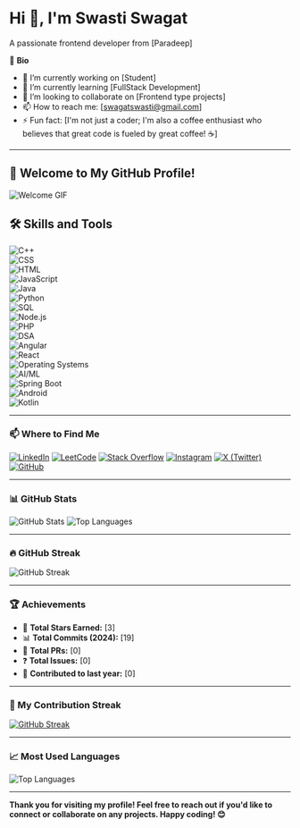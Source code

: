 # Hi 👋, I'm Swasti Swagat
A passionate frontend developer from [Paradeep]

🌟 **Bio**
- 🔭 I’m currently working on [Student]
- 🌱 I’m currently learning [FullStack Development]
- 👯 I’m looking to collaborate on [Frontend type projects]
- 📫 How to reach me: [swagatswasti@gmail.com]
- ⚡ Fun fact: [I'm not just a coder; I'm also a coffee enthusiast who believes that great code is fueled by great coffee! ☕]

---

## 🎉 Welcome to My GitHub Profile!  

![Welcome GIF](./assets/welcome.gif)


## 🛠️ Skills and Tools

![C++](https://img.shields.io/badge/C++-00599C?style=for-the-badge&logo=c%2B%2B&logoColor=white)  
![CSS](https://img.shields.io/badge/CSS-239120?style=for-the-badge&logo=css3&logoColor=white)  
![HTML](https://img.shields.io/badge/HTML-E34F26?style=for-the-badge&logo=html5&logoColor=white)  
![JavaScript](https://img.shields.io/badge/JavaScript-F7DF1E?style=for-the-badge&logo=javascript&logoColor=black)  
![Java](https://img.shields.io/badge/Java-007396?style=for-the-badge&logo=java&logoColor=white)  
![Python](https://img.shields.io/badge/Python-3776AB?style=for-the-badge&logo=python&logoColor=white)  
![SQL](https://img.shields.io/badge/SQL-003B57?style=for-the-badge&logo=sqlite&logoColor=white)  
![Node.js](https://img.shields.io/badge/Node.js-339933?style=for-the-badge&logo=nodedotjs&logoColor=white)  
![PHP](https://img.shields.io/badge/PHP-777BB4?style=for-the-badge&logo=php&logoColor=white)  
![DSA](https://img.shields.io/badge/DSA-Algorithmic-3366CC?style=for-the-badge&logo=codeforces&logoColor=white)  
![Angular](https://img.shields.io/badge/Angular-DD0031?style=for-the-badge&logo=angular&logoColor=white)  
![React](https://img.shields.io/badge/React-61DAFB?style=for-the-badge&logo=react&logoColor=black)  
![Operating Systems](https://img.shields.io/badge/OS-Kernel-0078D6?style=for-the-badge&logo=linux&logoColor=white)  
![AI/ML](https://img.shields.io/badge/AI%2FML-Machine%20Learning-FF6F00?style=for-the-badge&logo=tensorflow&logoColor=white)  
![Spring Boot](https://img.shields.io/badge/Spring%20Boot-6DB33F?style=for-the-badge&logo=spring&logoColor=white)  
![Android](https://img.shields.io/badge/Android-3DDC84?style=for-the-badge&logo=android&logoColor=white)  
![Kotlin](https://img.shields.io/badge/Kotlin-0095D5?style=for-the-badge&logo=kotlin&logoColor=white)  


---

### 📫 Where to Find Me
[![LinkedIn](https://img.shields.io/badge/LinkedIn-blue?style=for-the-badge&logo=linkedin)](https://www.linkedin.com/in/swasti-swagat-492018270/)
[![LeetCode](https://img.shields.io/badge/LeetCode-FFA116?style=for-the-badge&logo=leetcode&logoColor=white)](https://leetcode.com/explore/my)
[![Stack Overflow](https://img.shields.io/badge/Stack%20Overflow-orange?style=for-the-badge&logo=stackoverflow)](https://stackoverflow.com/users/edit/28321459)
[![Instagram](https://img.shields.io/badge/Instagram-E4405F?style=for-the-badge&logo=instagram&logoColor=white)](https://www.instagram.com/swasti_swagat/)
[![X (Twitter)](https://img.shields.io/badge/X-1DA1F2?style=for-the-badge&logo=twitter&logoColor=white)](https://x.com/swagat_swasti)
[![GitHub](https://img.shields.io/badge/GitHub-black?style=for-the-badge&logo=github)](https://github.com/swastiswagat)

---

### 📊 GitHub Stats
![GitHub Stats](https://github-readme-stats.vercel.app/api?username=swastiswagat&show_icons=true&theme=default)
![Top Languages](https://github-readme-stats.vercel.app/api/top-langs/?username=swastiswagat&layout=compact)

---

### 🔥 GitHub Streak

![GitHub Streak](https://github-readme-streak-stats.herokuapp.com?user=swastiswagat&theme=default&hide_border=true)

---

### 🏆 Achievements
- 🏅 **Total Stars Earned:** [3]
- 📊 **Total Commits (2024):** [19]
- 📝 **Total PRs:** [0]
- ❓ **Total Issues:** [0]
- 🚀 **Contributed to last year:** [0]

---

### 📅 My Contribution Streak
[![GitHub Streak](https://streak-stats.demolab.com?user=swastiswagat)](https://git.io/streak-stats)

---

### 📈 Most Used Languages
![Top Languages](https://github-readme-stats.vercel.app/api/top-langs/?username=swastiswagat&layout=compact)

---

**Thank you for visiting my profile! Feel free to reach out if you'd like to connect or collaborate on any projects. Happy coding! 😊**
